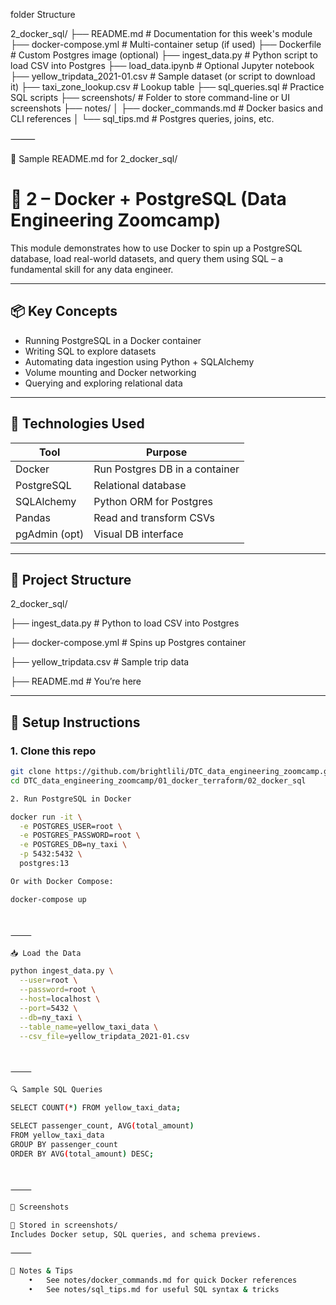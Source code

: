 folder Structure

2_docker_sql/
├── README.md                         # Documentation for this week's module
├── docker-compose.yml               # Multi-container setup (if used)
├── Dockerfile                       # Custom Postgres image (optional)
├── ingest_data.py                   # Python script to load CSV into Postgres
├── load_data.ipynb                  # Optional Jupyter notebook
├── yellow_tripdata_2021-01.csv      # Sample dataset (or script to download it)
├── taxi_zone_lookup.csv             # Lookup table
├── sql_queries.sql                  # Practice SQL scripts
├── screenshots/                     # Folder to store command-line or UI screenshots
├── notes/
│   ├── docker_commands.md           # Docker basics and CLI references
│   └── sql_tips.md                  # Postgres queries, joins, etc.



⸻

📝 Sample README.md for 2_docker_sql/

# 🐳 2 – Docker + PostgreSQL (Data Engineering Zoomcamp)

This module demonstrates how to use Docker to spin up a PostgreSQL database, load real-world datasets, and query them using SQL – a fundamental skill for any data engineer.

---

## 📦 Key Concepts

- Running PostgreSQL in a Docker container
- Writing SQL to explore datasets
- Automating data ingestion using Python + SQLAlchemy
- Volume mounting and Docker networking
- Querying and exploring relational data

---

## 🚀 Technologies Used

| Tool         | Purpose                          |
|--------------|----------------------------------|
| Docker       | Run Postgres DB in a container   |
| PostgreSQL   | Relational database              |
| SQLAlchemy   | Python ORM for Postgres          |
| Pandas       | Read and transform CSVs          |
| pgAdmin (opt)| Visual DB interface              |

---

## 🧱 Project Structure

2_docker_sql/

├── ingest_data.py         # Python to load CSV into Postgres

├── docker-compose.yml     # Spins up Postgres container

├── yellow_tripdata.csv    # Sample trip data

├── README.md              # You’re here

---

## 🔧 Setup Instructions

### 1. Clone this repo
```bash
git clone https://github.com/brightlili/DTC_data_engineering_zoomcamp.git
cd DTC_data_engineering_zoomcamp/01_docker_terraform/02_docker_sql

2. Run PostgreSQL in Docker

docker run -it \
  -e POSTGRES_USER=root \
  -e POSTGRES_PASSWORD=root \
  -e POSTGRES_DB=ny_taxi \
  -p 5432:5432 \
  postgres:13

Or with Docker Compose:

docker-compose up



⸻

📥 Load the Data

python ingest_data.py \
  --user=root \
  --password=root \
  --host=localhost \
  --port=5432 \
  --db=ny_taxi \
  --table_name=yellow_taxi_data \
  --csv_file=yellow_tripdata_2021-01.csv



⸻

🔍 Sample SQL Queries

SELECT COUNT(*) FROM yellow_taxi_data;

SELECT passenger_count, AVG(total_amount)
FROM yellow_taxi_data
GROUP BY passenger_count
ORDER BY AVG(total_amount) DESC;



⸻

📸 Screenshots

📂 Stored in screenshots/
Includes Docker setup, SQL queries, and schema previews.

⸻

🧠 Notes & Tips
	•	See notes/docker_commands.md for quick Docker references
	•	See notes/sql_tips.md for useful SQL syntax & tricks